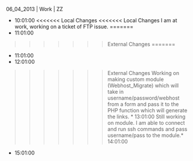 06_04_2013 | Work | ZZ 
* 10:01:00
<<<<<<< Local Changes
<<<<<<< Local Changes
I am at work, working on a ticket of FTP issue.
=======
* 11:01:00
>>>>>>> External Changes
=======
* 11:01:00
* 12:01:00
>>>>>>> External Changes
Working on making custom module (Webhost_Migrate) which will take in username/password/webhost from a form and pass it to the PHP function which will generate the links. * 13:01:00
Still working on module.
I am able to connect and run ssh commands and pass username/pass to the module.* 14:01:00
* 15:01:00
